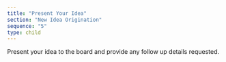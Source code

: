 ```yaml
---
title: "Present Your Idea"
section: "New Idea Origination"
sequence: "5"
type: child
---
```


Present your idea to the board and provide any follow up details requested.
